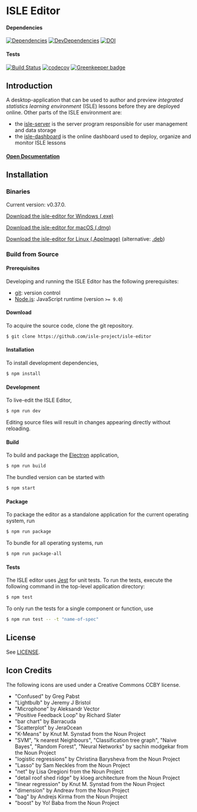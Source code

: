 # ISLE Editor

#### Dependencies

[![Dependencies][dependencies-image]][dependencies-url] 
[![DevDependencies][dev-dependencies-image]][dev-dependencies-url]
[![DOI](https://zenodo.org/badge/61614893.svg)](https://zenodo.org/badge/latestdoi/61614893)

#### Tests

[![Build Status](https://travis-ci.com/isle-project/isle-editor.svg?branch=master)](https://travis-ci.com/isle-project/isle-editor)
[![codecov](https://codecov.io/gh/isle-project/isle-editor/branch/master/graph/badge.svg)](https://codecov.io/gh/isle-project/isle-editor) [![Greenkeeper badge](https://badges.greenkeeper.io/isle-project/isle-editor.svg)](https://greenkeeper.io/)

## Introduction

A desktop-application that can be used to author and preview *integrated statistics learning environment* (ISLE) lessons before they are deployed online. Other parts of the ISLE environment are: 

-   the [isle-server][isle-server] is the server program responsible for user management and data storage
-   the [isle-dashboard][isle-dashboard] is the online dashboard used to deploy, organize and monitor ISLE lessons

#### [Open Documentation][docs]

## Installation

### Binaries

Current version: v0.37.0.

[Download the isle-editor for Windows (.exe)][windows]

[Download the isle-editor for macOS (.dmg)][macOS]

[Download the isle-editor for Linux (.AppImage)][linux-appimage] (alternative: [.deb][linux-deb])

### Build from Source

#### Prerequisites

Developing and running the ISLE Editor has the following prerequisites:

* [git][git]: version control
* [Node.js][node-js]: JavaScript runtime (version `>= 9.0`)

#### Download

To acquire the source code, clone the git repository.

``` bash
$ git clone https://github.com/isle-project/isle-editor
```

#### Installation

To install development dependencies,

``` bash
$ npm install
```

#### Development

To live-edit the ISLE Editor,

``` bash
$ npm run dev
```

Editing source files will result in changes appearing directly without reloading.

#### Build

To build and package the [Electron][electron] application,

``` bash
$ npm run build
```

The bundled version can be started with

``` bash
$ npm start
```

#### Package

To package the editor as a standalone application for the current operating system, run 

``` bash
$ npm run package
```

To bundle for all operating systems, run

``` bash
$ npm run package-all
```

#### Tests

The ISLE editor uses [Jest][jest] for unit tests. To run the tests, execute the following command in the top-level application directory:

``` bash
$ npm test
```

To only run the tests for a single component or function, use

```bash
$ npm run test -- -t "name-of-spec"
```

## License

See [LICENSE][license].

## Icon Credits

The following icons are used under a Creative Commons CCBY license.

- "Confused" by Greg Pabst
- "Lightbulb" by Jeremy J Bristol
- "Microphone" by Aleksandr Vector
- "Positive Feedback Loop" by Richard Slater
- "bar chart" by Barracuda
- "Scatterplot" by JeraOcean
- "K-Means" by Knut M. Synstad from the Noun Project
- "SVM", "k nearest Neighbours", "Classification tree graph", "Naive Bayes", "Random Forest", "Neural Networks" by sachin modgekar from the Noun Project
- "logistic regressions" by Christina Barysheva from the Noun Project
- "Lasso" by Sam Neckles from the Noun Project
- "net" by Lisa Oregioni from the Noun Project
- "detail roof shed ridge" by kloeg architecture from the Noun Project
- "linear regression" by Knut M. Synstad from the Noun Project
- "dimension" by Andreav from the Noun Project
- "bag" by Andrejs Kirma from the Noun Project
- "boost" by Yo! Baba from the Noun Project

[isle-dashboard]: https://github.com/isle-project/isle-dashboard
[isle-server]: https://github.com/isle-project/isle-server

[electron]: http://electron.atom.io/
[git]: http://git-scm.com/
[jest]: https://jestjs.io
[license]: https://raw.githubusercontent.com/isle-project/isle-editor/master/LICENSE.md
[node-js]: https://nodejs.org/en/

[macOS]: https://github.com/isle-project/isle-editor/releases/download/v0.37.0/isle-editor-0.37.0.dmg
[linux-appimage]: https://github.com/isle-project/isle-editor/releases/download/v0.37.0/isle-editor-0.37.0-x86_64.AppImage
[linux-deb]: https://github.com/isle-project/isle-editor/releases/download/v0.37.0/isle-editor-0.37.0-amd64.deb
[windows]: https://github.com/isle-project/isle-editor/releases/download/v0.37.0/isle-editor-Setup-0.37.0.exe

[dependencies-image]: https://img.shields.io/david/isle-project/isle-editor.svg
[dependencies-url]: https://david-dm.org/isle-project/isle-editor/master

[dev-dependencies-image]: https://img.shields.io/david/dev/isle-project/isle-editor.svg
[dev-dependencies-url]: https://david-dm.org/isle-project/isle-editor/master?type=dev

[docs]: https://isledocs.com/
